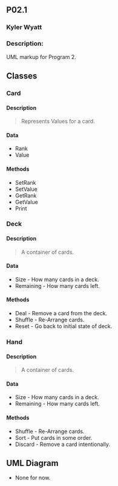 ## P02.1
### Kyler Wyatt
### Description:

UML markup for Program 2.

## Classes

### Card

#### Description
> Represents Values for a card.

#### Data
- Rank
- Value

#### Methods
- SetRank
- SetValue
- GetRank
- GetValue
- Print

### Deck

#### Description
> A container of cards.

#### Data
- Size - How many cards in a deck.
- Remaining - How many cards left.

#### Methods
- Deal - Remove a card from the deck.
- Shuffle - Re-Arrange cards.
- Reset - Go back to initial state of deck.

### Hand

#### Description
> A container of cards.

#### Data
- Size - How many cards in a deck.
- Remaining - How many cards left.

#### Methods
- Shuffle - Re-Arrange cards.
- Sort - Put cards in some order.
- Discard - Remove a card intentionally.


## UML Diagram

- None for now.
